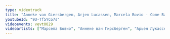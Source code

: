 ```yaml
---
type: videotrack
title: "Anneke van Giersbergen, Arjen Lucassen, Marcela Bovio - Come Back to Me (Ayreon)"
youtubeId: "9U-Tf5YCo7s"
videoevents: vevt0029
videoartists: ["Марсела Бовио", "Аннеке ван Гирсберген", "Арьен Лукассен"]
---
```

